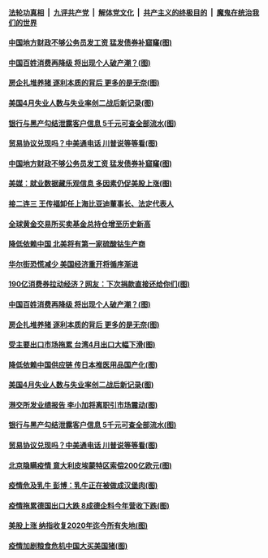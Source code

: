 

####  [法轮功真相](../../../../basic/blob/master/README.md?t=05100401) &nbsp;|&nbsp; [九评共产党](../../../../9ping.md/blob/master/README.md?t=05100401) &nbsp;|&nbsp; [解体党文化](../../../../jtdwh.md/blob/master/README.md?t=05100401)  &nbsp;|&nbsp; [共产主义的终极目的](../../../../gczydzjmd.md/blob/master/README.md?t=05100401) &nbsp;|&nbsp; [魔鬼在统治我们的世界](../../../../mgztzwmdsj.md/blob/master/README.md?t=05100401) 

#### [中国地方财政不够公务员发工资 猛发债券补窟窿(图)](../pages/p5/932705.md?t=05100401) 

#### [中国百姓消费再降级 将出现个人破产潮？(图)](../pages/p5/932609.md?t=05100401) 

#### [房企扎堆养猪 逐利本质的背后 更多的是无奈(图)](../pages/p5/932629.md?t=05100401) 

#### [美国4月失业人数与失业率创二战后新记录(图)](../pages/p5/932587.md?t=05100401) 

#### [银行与黑产勾结泄露客户信息 5千元可查全部流水(图)](../pages/p5/932568.md?t=05100401) 

#### [贸易协议兑现吗？中美通电话 川普说等等看(图)](../pages/p5/932557.md?t=05100401) 

#### [中国地方财政不够公务员发工资 猛发债券补窟窿(图)](../pages/p5/932705.md?t=05100401) 

#### [美媒：就业数据藏乐观信息 多因素仍促美股上涨(图)](../pages/p5/932702.md?t=05100401) 

#### [接二连三 王传福卸任上海比亚迪董事长、法定代表人](../pages/p5/932697.md?t=05100401) 

#### [全球黄金交易所买卖基金总持仓增至历史新高](../pages/p5/932694.md?t=05100401) 

#### [降低依赖中国 北美将有第一家硫酸钴生产商](../pages/p5/932692.md?t=05100401) 

#### [华尔街恐慌减少 美国经济重开将循序渐进](../pages/p5/932690.md?t=05100401) 

#### [190亿消费券拉动经济？网友：下次捐款直接还给你们(图)](../pages/p5/932684.md?t=05100401) 

#### [中国百姓消费再降级 将出现个人破产潮？(图)](../pages/p5/932609.md?t=05100401) 

#### [房企扎堆养猪 逐利本质的背后 更多的是无奈(图)](../pages/p5/932629.md?t=05100401) 

#### [受主要出口市场拖累 台湾4月出口大幅下滑(图)](../pages/p5/932620.md?t=05100401) 

#### [降低依赖中国供应链 传日本推医用品国产化(图)](../pages/p5/932593.md?t=05100401) 

#### [美国4月失业人数与失业率创二战后新记录(图)](../pages/p5/932587.md?t=05100401) 

#### [港交所发业绩报告 李小加将离职引市场震动(图)](../pages/p5/932581.md?t=05100401) 

#### [银行与黑产勾结泄露客户信息 5千元可查全部流水(图)](../pages/p5/932568.md?t=05100401) 

#### [贸易协议兑现吗？中美通电话 川普说等等看(图)](../pages/p5/932557.md?t=05100401) 

#### [北京隐瞒疫情 意大利皮埃蒙特区索偿200亿欧元(图)](../pages/p5/932572.md?t=05100401) 

#### [疫情危及乳牛 彭博：乳牛正在被做成汉堡肉(图)](../pages/p5/932567.md?t=05100401) 

#### [疫情拖累德国出口大跌 8成德企料今年营收下跌(图)](../pages/p5/932562.md?t=05100401) 

#### [美股上涨 纳指收复2020年迄今所有失地(图)](../pages/p5/932554.md?t=05100401) 

#### [疫情加剧粮食危机中国大买美国猪(图)](../pages/p5/932500.md?t=05100401) 

